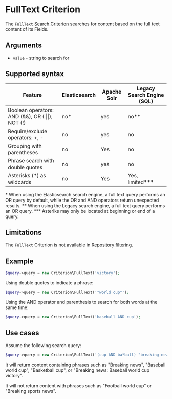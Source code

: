 # FullText Criterion

The [`FullText` Search Criterion](https://github.com/ezsystems/ezplatform-kernel/blob/v1.0.0/eZ/Publish/API/Repository/Values/Content/Query/Criterion/FullText.php)
searches for content based on the full text content of its Fields.

## Arguments

- `value` - string to search for

## Supported syntax

| Feature                                              | Elasticsearch | Apache Solr | Legacy Search Engine (SQL) |
|------------------------------------------------------|---------------|-------------|----------------------------|
| Boolean operators:<br/>AND (&&), OR ( \|\|), NOT (!) | no\*          | yes         | no\*\*                     |
| Require/exclude operators: +, -                      | no            | yes         | no                         |
| Grouping with parentheses                            | no            | Yes         | no                         |
| Phrase search with double quotes                     | no            | yes         | no                         |
| Asterisks (\*) as wildcards                          | no            | Yes         | Yes, limited\*\*\*         |

\* When using the Elasticsearch search engine, a full text query performs an OR query by default, while the OR and AND operators return unexpected results.
\*\* When using the Legacy search engine, a full text query performs an OR query.
\*\*\* Asteriks may only be located at beginning or end of a query.


## Limitations

The `FullText` Criterion is not available in [Repository filtering](../../../api/public_php_api_search.md#repository-filtering).

## Example

``` php
$query->query = new Criterion\FullText('victory');
```

Using double quotes to indicate a phrase:

``` php
$query->query = new Criterion\FullText('"world cup"');
```

Using the AND operator and parenthesis to search for both words at the same time:

``` php
$query->query = new Criterion\FullText('baseball AND cup');
```

## Use cases

Assume the following search query:

``` php
$query->query = new Criterion\FullText('(cup AND ba*ball) "breaking news"');
```

It will return content containing phrases such as "Breaking news", "Baseball world cup", "Basketball cup",
or "Breaking news: Baseball world cup victory".

It will not return content with phrases such as "Football world cup" or "Breaking sports news".
